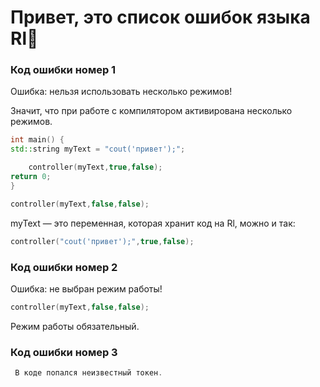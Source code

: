 # Привет, это список ошибок языка Rl🧩

### Код ошибки номер 1

Ошибка: нельзя использовать несколько режимов!

Значит, что при работе с компилятором активирована несколько режимов. 

```cpp
int main() {
std::string myText = "cout('привет');";

    controller(myText,true,false);
return 0;
}
```
```cpp
controller(myText,false,false);
```

myText — это переменная, которая хранит код на Rl, можно и так:

```cpp
controller("cout('привет');",true,false);
```

### Код ошибки номер 2
Ошибка: не выбран режим работы!

```cpp
controller(myText,false,false);
```
Режим работы обязательный.

### Код ошибки номер 3
```cpp
 В коде попался неизвестный токен.
```
